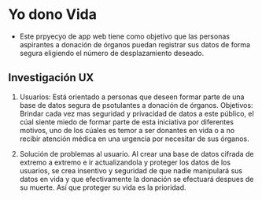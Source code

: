 # Yo dono Vida
* Este prpyecyo de app web tiene como objetivo que las personas aspirantes a donación de órganos puedan  registrar sus datos de forma segura eligiendo el número de desplazamiento deseado.

## Investigación UX
1. Usuarios: Está orientado a personas que deseen formar parte de una base de datos segura de psotulantes a donación de órganos.
Objetivos: Brindar cada vez mas seguridad y privacidad de datos a este público, el cúal siente miedo de formar parte de esta iniciativa por diferentes motivos, uno de los cúales es temor a ser donantes en vida o a no recibir atención médica en una urgencia por necesitar de sus órganos.

2. Solución de problemas al usuario.
Al crear una base de datos cifrada de extremo a extremo e ir actualizandola y proteger los datos de los usuarios, se crea insentivo y seguridad de que nadie manipulará sus datos en vida y que efectivamente la donación se efectuará despues de su muerte. Así que proteger su vida es la prioridad.